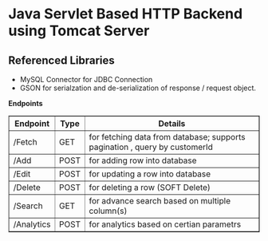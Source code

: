 # Java Servlet Based HTTP Backend using Tomcat Server

## Referenced Libraries

- MySQL Connector for JDBC Connection
- GSON for serialzation and de-serialization of response / request object.

**Endpoints**

<table border="1px solid">
<th>Endpoint</th>
<th>Type</th>
<th>Details</th>

<tr>
<td>/Fetch</td>
<td>GET</td>
<td>for fetching data from database; supports pagination , query by customerId</td>
</tr>

<tr>
<td>/Add</td>
<td>POST</td>
<td>for adding row into database</td>
</tr>

<tr>
<td>/Edit</td>
<td>POST</td>
<td>for updating a row into database</td>
</tr>

<tr>
<td>/Delete</td>
<td>POST</td>
<td>for deleting a row (SOFT Delete)</td>
</tr>

<tr>
<td>/Search</td>
<td>GET</td>
<td>for advance search based on multiple column(s)</td>
</tr>

<tr>
<td>/Analytics</td>
<td>POST</td>
<td>for analytics based on certian parametrs</td>
</tr>

</table>
